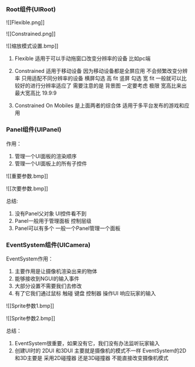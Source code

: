 ### Root组件(UIRoot)
![[Flexible.png]]

![[Constrained.png]]

![[缩放模式设置.bmp]]

1. Flexible 适用于可以手动拖窗口改变分辨率的设备 比如pc端

2. Constrained 适用于移动设备
	因为移动设备都是全屏应用 不会频繁改变分辨率 只用适配不同分辨率的设备
	横屏勾选 高 fit  竖屏 勾选 宽 fit 一般就可以比较好的进行分辨率适应了 
	需要注意的是 背景图 一定要考虑 极限 宽高比来出 最大宽高比  19.9:9

3. Constrained On Mobiles 是上面两者的综合体 适用于多平台发布的游戏和应用

### Panel组件(UIPanel)
作用：
1. 管理一个UI面板的渲染顺序
2. 管理一个UI面板上的所有子控件

![[重要参数.bmp]]


![[次要参数.bmp]]

总结:
1. 没有Panel父对象 UI控件看不到
2. Panel一般用于管理面板 控制层级
3. Panel可以有多个 一般一个Panel管理一个面板

### EventSystem组件(UICamera)
EventSystem作用：
1. 主要作用是让摄像机渲染出来的物体
2. 能够接收到NGUI的输入事件
3. 大部分设置不需要我们去修改
4. 有了它我们通过鼠标 触碰 键盘 控制器 操作UI 响应玩家的输入

![[Sprite参数1.bmp]]

![[Sprite参数2.bmp]]

总结：
1. EventSystem很重要，如果没有它，我们没有办法监听玩家输入
2. 创建UI时的 2DUI 和3DUI 主要就是摄像机的模式不一样
	EventSystem的2D和3D主要是 采用2D碰撞器 还是3D碰撞器 不能直接改变摄像机模式